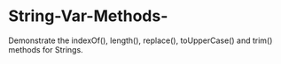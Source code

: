 # String-Var-Methods-
Demonstrate the indexOf(), length(), replace(), toUpperCase() and trim() methods for Strings. 
